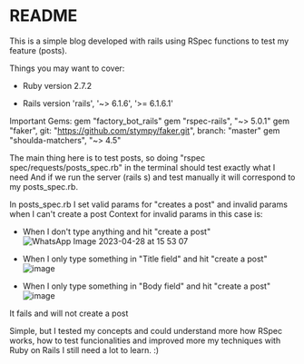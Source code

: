 # README

This is a simple blog developed with rails using RSpec functions to test my feature (posts).

Things you may want to cover:

* Ruby version 2.7.2

* Rails version 'rails', '~> 6.1.6', '>= 6.1.6.1'

Important Gems:
  gem "factory_bot_rails"
  gem "rspec-rails", "~> 5.0.1"
  gem "faker", git: "https://github.com/stympy/faker.git", branch: "master"
  gem "shoulda-matchers", "~> 4.5"
  
  The main thing here is to test posts, so doing "rspec spec/requests/posts_spec.rb" in the terminal should test exactly what I need
  And if we run the server (rails s) and test manually it will correspond to my posts_spec.rb.
  
  In posts_spec.rb I set valid params for "creates a post" and invalid params when I can't create a post
  Context for invalid params in this case is:
  - When I don't type anything and hit "create a post"
  ![WhatsApp Image 2023-04-28 at 15 53 07](https://user-images.githubusercontent.com/89879410/235230052-602646a8-9671-44af-9a28-c90cc7d19bd2.jpeg)

  - When I only type something in "Title field" and hit "create a post"
  ![image](https://user-images.githubusercontent.com/89879410/235229828-346bb897-be34-41c6-9fd5-f22c586e07cd.png)

  - When I only type something in "Body field" and hit "create a post"
  ![image](https://user-images.githubusercontent.com/89879410/235229763-9094b5ae-9af8-453c-8031-05872575e0f0.png)

It fails and will not create a post


Simple, but I tested my concepts and could understand more how RSpec works, how to test funcionalities and improved more my techniques with Ruby on Rails
I still need a lot to learn. :)
